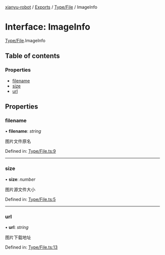 [xianyu-robot](../README.md) / [Exports](../modules.md) / [Type/File](../modules/type_file.md) / ImageInfo

# Interface: ImageInfo

[Type/File](../modules/type_file.md).ImageInfo

## Table of contents

### Properties

- [filename](type_file.imageinfo.md#filename)
- [size](type_file.imageinfo.md#size)
- [url](type_file.imageinfo.md#url)

## Properties

### filename

• **filename**: *string*

图片文件原名

Defined in: [Type/File.ts:9](https://github.com/blacktunes/xianyu-robot/blob/2c773a6/src/Type/File.ts#L9)

___

### size

• **size**: *number*

图片源文件大小

Defined in: [Type/File.ts:5](https://github.com/blacktunes/xianyu-robot/blob/2c773a6/src/Type/File.ts#L5)

___

### url

• **url**: *string*

图片下载地址

Defined in: [Type/File.ts:13](https://github.com/blacktunes/xianyu-robot/blob/2c773a6/src/Type/File.ts#L13)
